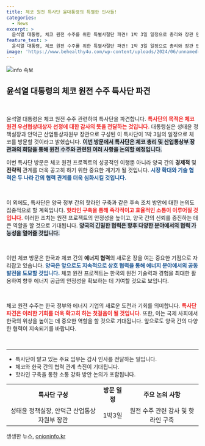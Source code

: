 ```yaml
---
title: 체코 원전 특사단 윤대통령의 특별한 인사들!
categories:
  - News
excerpt: >
  윤석열 대통령, 체코 원전 수주를 위한 특별사절단 파견! 1박 3일 일정으로 총리와 장관 만나 감사 친서 전달 예정. 핫라인 구축 등 후속 조치 논의도 기대! 클릭하여 더 알아보세요!
feature_text: >
  윤석열 대통령, 체코 원전 수주를 위한 특별사절단 파견! 1박 3일 일정으로 총리와 장관 만나 감사 친서 전달 예정. 핫라인 구축 등 후속 조치 논의도 기대! 클릭하여 더 알아보세요!
image: 'https://www.behealthy4u.com/wp-content/uploads/2024/06/unnamed-file.png'
---
```


<p><img src="https://www.behealthy4u.com/wp-content/uploads/2024/06/unnamed-file.png" alt="info 속보" /></p>

<h2 data-ke-size="size26">윤석열 대통령의 체코 원전 수주 특사단 파견</h2>

<p data-ke-size="size16">&nbsp;</p>

<p>윤석열 대통령은 체코 원전 수주 관련하여 특사단을 파견합니다. <b><span style="color: #ee2323;">특사단의 목적은 체코 원전 우선협상대상자 선정에 대한 감사의 뜻을 전달하는 것입니다.</span></b> 대통령실은 성태윤 정책실장과 안덕근 산업통상자원부 장관으로 구성된 이 특사단이 1박 3일의 일정으로 체코를 방문할 것이라고 밝혔습니다. <b><span style="background-color: #21538527;">이번 방문에서 특사단은 체코 총리 및 산업통상부 장관과의 회담을 통해 원전 수주와 관련된 여러 사항을 논의할 예정입니다.</span></b></p>

<p>이번 특사단 방문은 체코 원전 프로젝트의 성공적인 이행뿐 아니라 양국 간의 <b>경제적</b> 및 <b>전략적</b> 관계를 더욱 공고히 하기 위한 중요한 계기가 될 것입니다. <b><span style="color: #1a5490;">시장 확대와 기술 협력은 두 나라 간의 협력 관계를 더욱 심화시킬 것입니다.</span></b></p>

<p data-ke-size="size16">&nbsp;</p>

<p>이 외에도, 특사단은 양국 정부 간의 핫라인 구축과 같은 후속 조치 방안에 대한 논의도 집중적으로 할 계획입니다. <b><span style="color: #ee2323;">핫라인 구축을 통해 즉각적이고 효율적인 소통이 이루어질 것입니다.</span></b> 이러한 조치는 원전 프로젝트의 안정성을 높이고, 양국 간의 신뢰를 증진하는 데 큰 역할을 할 것으로 기대됩니다. <b><span style="background-color: #21538527;">양국의 긴밀한 협력은 향후 다양한 분야에서의 협력 가능성을 열어줄 것입니다.</span></b></p>

<p data-ke-size="size16">&nbsp;</p>

<p>이번 체코 방문은 한국과 체코 간의 <b>에너지 협력</b>의 새로운 장을 여는 중요한 기점으로 자리잡고 있습니다. <b><span style="color: #1a5490;">양국은 앞으로도 지속적으로 상호 협력을 통해 에너지 분야에서의 공동 발전을 도모할 것입니다.</span></b> 체코 원전 프로젝트는 한국의 원전 기술력과 경험을 최대한 활용하여 향후 에너지 공급의 안정성을 확보하는 데 기여할 것으로 보입니다.</p>

<p data-ke-size="size16">&nbsp;</p>

<p>체코 원전 수주는 한국 정부와 에너지 기업의 새로운 도전과 기회를 의미합니다. <b><span style="color: #ee2323;">특사단 파견은 이러한 기회를 더욱 확고히 하는 첫걸음이 될 것입니다.</span></b> 또한, 이는 국제 사회에서 한국의 위상을 높이는 데 중요한 역할을 할 것으로 기대됩니다. 앞으로도 양국 간의 다양한 협력이 지속되기를 바랍니다.</p>

<p data-ke-size="size16">&nbsp;</p>

<hr>

<ul>
    <li>특사단이 맡고 있는 주요 임무는 감사 인사를 전달하는 일입니다.</li>
    <li>체코와 한국 간의 협력 관계 촉진이 기대됩니다.</li>
    <li>핫라인 구축을 통한 소통 강화 방안 논의가 포함됩니다.</li>
</ul>

<table style="width: 100%; border-collapse: collapse;">
    <tr>
        <td style="text-align: center; height: 17px;"><b>특사단 구성</b></td>
        <td style="text-align: center; height: 17px;"><b>방문 일정</b></td>
        <td style="text-align: center; height: 17px;"><b>주요 논의 사항</b></td>
    </tr>
    <tr>
        <td style="text-align: center; height: 50px;">성태윤 정책실장, 안덕근 산업통상자원부 장관</td>
        <td style="text-align: center; height: 50px;">1박3일</td>
        <td style="text-align: center; height: 50px;">원전 수주 관련 감사 및 핫라인 구축</td>
    </tr>
</table>
생생한 뉴스, <a href="https://onioninfo.kr" rel="dofollow">onioninfo.kr</a>


